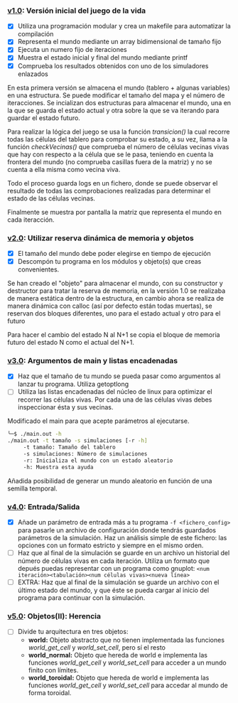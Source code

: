 ### [v1.0](https://github.com/carrodher/cursoc-carlos/releases/tag/v1.0 "1.0"): Versión inicial del juego de la vida
- [x] Utiliza una programación modular y crea un makefile para automatizar la compilación
- [x] Representa el mundo mediante un array bidimensional de tamaño fijo
- [x] Ejecuta un numero fijo de iteraciones
- [x] Muestra el estado inicial y final del mundo mediante printf
- [x] Comprueba los resultados obtenidos con uno de los simuladores enlazados

En esta primera versión se almacena el mundo (tablero + algunas variables) en una estructura. Se puede modificar el tamaño del mapa y el número de iteracciones.
Se incializan dos estructuras para almacenar el mundo, una en la que se guarda el estado actual y otra sobre la que se va iterando para guardar el estado futuro.

Para realizar la lógica del juego se usa la función _transicion()_ la cual recorre todas las células del tablero para comprobar su estado, a su vez, llama a la función _checkVecinas()_ que comprueba el número de células vecinas vivas que hay con respecto a la célula que se le pasa, teniendo en cuenta la frontera del mundo (no comprueba casillas fuera de la matriz) y no se cuenta a ella misma como vecina viva.

Todo el proceso guarda logs en un fichero, donde se puede observar el resultado de todas las comprobaciones realizadas para determinar el estado de las células vecinas.

Finalmente se muestra por pantalla la matriz que representa el mundo en cada iteracción.

### [v2.0](https://github.com/carrodher/cursoc-carlos/releases/tag/v2.0 "2.0"): Utilizar reserva dinámica de memoria y objetos

- [x] El tamaño del mundo debe poder elegirse en tiempo de ejecución
- [x] Descompón tu programa en los módulos y objeto(s) que creas convenientes.

Se han creado el "objeto" para almacenar el mundo, con su constructor y destructor para tratar la reserva de memoria, en la versión 1.0 se realizaba de manera estática dentro de la estructura, en cambio ahora se realiza de manera dinámica con calloc (así por defecto están todas muertas), se reservan dos bloques diferentes, uno para el estado actual y otro para el futuro

Para hacer el cambio del estado N al N+1 se copia el bloque de memoria futuro del estado N como el actual del N+1.

### [v3.0](https://github.com/carrodher/cursoc-carlos/releases/tag/v3.0 "3.0"): Argumentos de main y listas encadenadas

- [x] Haz que el tamaño de tu mundo se pueda pasar como argumentos al lanzar tu programa. Utiliza getoptlong
- [ ] Utiliza las listas encadenadas del núcleo de linux para optimizar el recorrer las células vivas. Por cada una de las células vivas debes inspeccionar ésta y sus vecinas.

Modificado el main para que acepte parámetros al ejecutarse.
```bash
╰─$ ./main.out -h
./main.out -t tamaño -s simulaciones [-r -h]
	 -t tamaño: Tamaño del tablero
	 -s simulaciones: Número de simulaciones
	 -r: Inicializa el mundo con un estado aleatorio
	 -h: Muestra esta ayuda
```
Añadida posibilidad de generar un mundo aleatorio en función de una semilla temporal.

### [v4.0](https://github.com/carrodher/cursoc-carlos/releases/tag/v4.0 "4.0"): Entrada/Salida

- [x] Añade un parámetro de entrada más a tu programa `-f <fichero_config>` para pasarle un archivo de configuración donde tendrás guardados parámetros de la simulación. Haz un análisis simple de este fichero: las opciones con un formato estricto y siempre en el mismo orden.
- [ ] Haz que al final de la simulación se guarde en un archivo un historial del número de células vivas en cada iteración. Utiliza un formato que depués puedas representar con un programa como gnuplot: `<num iteración><tabulación><num células vivas><nueva línea>`
- [ ] EXTRA: Haz que al final de la simulación se guarde un archivo con el último estado del mundo, y que éste se pueda cargar al inicio del programa para continuar con la simulación.

### [v5.0](https://github.com/carrodher/cursoc-carlos/releases/tag/v5.0 "5.0"): Objetos(II): Herencia

- [ ] Divide tu arquitectura en tres objetos:
	- **world:** Objeto abstracto que no tienen implementada las funciones _world_get_cell_ y _world_set_cell_, pero sí el resto
	- **world_normal:** Objeto que hereda de world e implementa las funciones _world_get_cell_ y _world_set_cell_ para acceder a un mundo finito con límites.
	- **world_toroidal:** Objeto que hereda de world e implementa las funciones _world_get_cell_ y _world_set_cell_ para accedar al mundo de forma toroidal.
